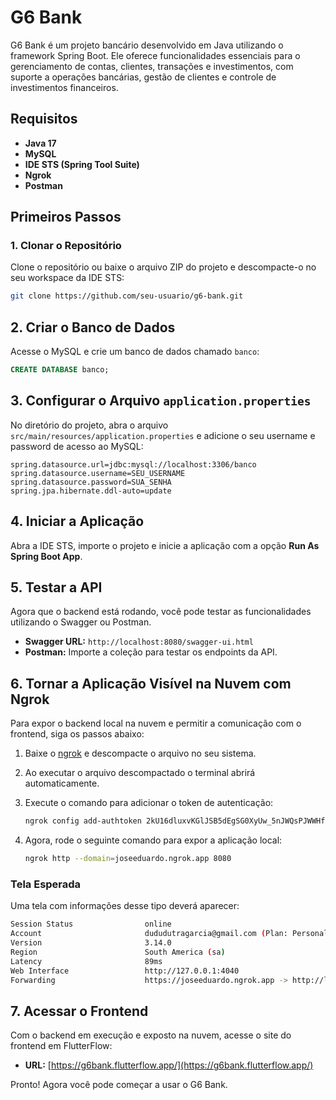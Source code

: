# G6 Bank

G6 Bank é um projeto bancário desenvolvido em Java utilizando o framework Spring Boot. Ele oferece funcionalidades essenciais para o gerenciamento de contas, clientes, transações e investimentos, com suporte a operações bancárias, gestão de clientes e controle de investimentos financeiros.

## Requisitos

- **Java 17**
- **MySQL**
- **IDE STS (Spring Tool Suite)**
- **Ngrok**
- **Postman**

## Primeiros Passos

### 1. Clonar o Repositório

Clone o repositório ou baixe o arquivo ZIP do projeto e descompacte-o no seu workspace da IDE STS:

```bash
git clone https://github.com/seu-usuario/g6-bank.git
```
## 2. Criar o Banco de Dados

Acesse o MySQL e crie um banco de dados chamado `banco`:

```sql
CREATE DATABASE banco;
```
## 3. Configurar o Arquivo `application.properties`

No diretório do projeto, abra o arquivo `src/main/resources/application.properties` e adicione o seu username e password de acesso ao MySQL:

```properties
spring.datasource.url=jdbc:mysql://localhost:3306/banco
spring.datasource.username=SEU_USERNAME
spring.datasource.password=SUA_SENHA
spring.jpa.hibernate.ddl-auto=update
```
## 4. Iniciar a Aplicação

Abra a IDE STS, importe o projeto e inicie a aplicação com a opção **Run As Spring Boot App**.

## 5. Testar a API

Agora que o backend está rodando, você pode testar as funcionalidades utilizando o Swagger ou Postman.

- **Swagger URL:** `http://localhost:8080/swagger-ui.html`
- **Postman:** Importe a coleção para testar os endpoints da API.

## 6. Tornar a Aplicação Visível na Nuvem com Ngrok

Para expor o backend local na nuvem e permitir a comunicação com o frontend, siga os passos abaixo:

1. Baixe o [ngrok](https://ngrok.com/download) e descompacte o arquivo no seu sistema.
2. Ao executar o arquivo descompactado o terminal abrirá automaticamente.
3. Execute o comando para adicionar o token de autenticação:

    ```bash
    ngrok config add-authtoken 2kU16dluxvKGlJSB5dEgSG0XyUw_5nJWQsPJWWHfM8mmGQP8v
    ```

4. Agora, rode o seguinte comando para expor a aplicação local:

    ```bash
    ngrok http --domain=joseeduardo.ngrok.app 8080
    ```

### Tela Esperada

Uma tela com informações desse tipo deverá aparecer:

```bash
Session Status                online                                                      
Account                       dududutragarcia@gmail.com (Plan: Personal)                  
Version                       3.14.0                                                      
Region                        South America (sa)                                          
Latency                       89ms                                                        
Web Interface                 http://127.0.0.1:4040                                       
Forwarding                    https://joseeduardo.ngrok.app -> http://localhost:8080 
```


## 7. Acessar o Frontend

Com o backend em execução e exposto na nuvem, acesse o site do frontend em FlutterFlow:

- **URL:** [https://g6bank.flutterflow.app/](https://g6bank.flutterflow.app/)

Pronto! Agora você pode começar a usar o G6 Bank.


